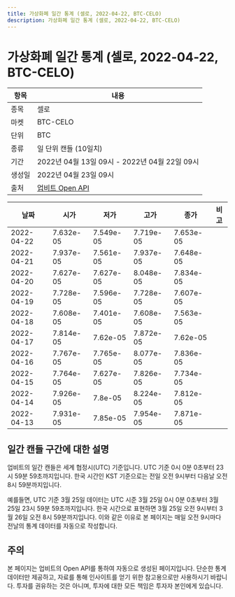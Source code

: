 ```yaml
---
title: 가상화폐 일간 통계 (셀로, 2022-04-22, BTC-CELO)
description: 가상화폐 일간 통계 (셀로, 2022-04-22, BTC-CELO)
---
```



가상화폐 일간 통계 (셀로, 2022-04-22, BTC-CELO)
===

|항목|내용|
|--|--|
|종목|셀로|
|마켓|BTC-CELO|
|단위|BTC|
|종류|일 단위 캔들 (10일치)|
|기간|2022년 04월 13일 09시 - 2022년 04월 22일 09시|
|생성일|2022년 04월 23일 09시|
|출처|[업비트 Open API](https://docs.upbit.com)|


|날짜|시가|저가|고가|종가|비고|
|--|--|--|--|--|--|
|2022-04-22|7.632e-05|7.549e-05|7.719e-05|7.653e-05|    |
|2022-04-21|7.937e-05|7.561e-05|7.937e-05|7.648e-05|    |
|2022-04-20|7.627e-05|7.627e-05|8.048e-05|7.834e-05|    |
|2022-04-19|7.728e-05|7.596e-05|7.728e-05|7.607e-05|    |
|2022-04-18|7.608e-05|7.401e-05|7.608e-05|7.563e-05|    |
|2022-04-17|7.814e-05|7.62e-05|7.872e-05|7.62e-05|    |
|2022-04-16|7.767e-05|7.765e-05|8.077e-05|7.836e-05|    |
|2022-04-15|7.764e-05|7.627e-05|7.826e-05|7.734e-05|    |
|2022-04-14|7.926e-05|7.8e-05|8.224e-05|7.812e-05|    |
|2022-04-13|7.931e-05|7.85e-05|7.954e-05|7.871e-05|    |


일간 캔들 구간에 대한 설명
---


업비트의 일간 캔들은 세계 협정시(UTC) 기준입니다. 
UTC 기준 0시 0분 0초부터 23시 59분 59초까지입니다. 
한국 시간인 KST 기준으로는 전일 오전 9시부터 다음날 오전 8시 59분까지입니다. 


예를들면, UTC 기준 3월 25일 데이터는 UTC 시준 3월 25일 0시 0분 0초부터 3월 25일 23시 59분 59초까지입니다. 
한국 시간으로 표현하면 3월 25일 오전 9시부터 3월 26일 오전 8시 59분까지입니다. 
이와 같은 이유로 본 페이지는 매일 오전 9시마다 전날의 통계 데이터를 자동으로 작성합니다. 


주의
---


본 페이지는 업비트의 Open API를 통하여 자동으로 생성된 페이지입니다. 
단순한 통계 데이터만 제공하고, 자료를 통해 인사이트를 얻기 위한 참고용으로만 사용하시기 바랍니다. 
투자를 권유하는 것은 아니며, 투자에 대한 모든 책임은 투자자 본인에게 있습니다. 

